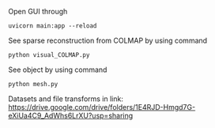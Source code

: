 Open GUI through 

`uvicorn main:app --reload`

See sparse reconstruction from COLMAP by using command

`python visual_COLMAP.py`

See object by using command

`python mesh.py`

Datasets and file transforms in link: https://drive.google.com/drive/folders/1E4RJD-Hmgd7G-eXiUa4C9_AdWhs6LrXU?usp=sharing
